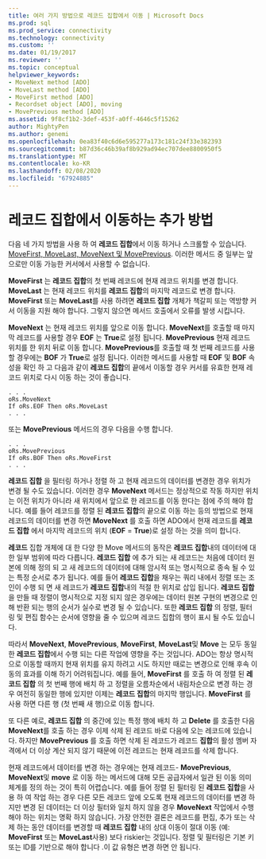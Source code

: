 ```yaml
---
title: 여러 가지 방법으로 레코드 집합에서 이동 | Microsoft Docs
ms.prod: sql
ms.prod_service: connectivity
ms.technology: connectivity
ms.custom: ''
ms.date: 01/19/2017
ms.reviewer: ''
ms.topic: conceptual
helpviewer_keywords:
- MoveNext method [ADO]
- MoveLast method [ADO]
- MoveFirst method [ADO]
- Recordset object [ADO], moving
- MovePrevious method [ADO]
ms.assetid: 9f8cf1b2-3def-453f-a0ff-4646c5f15262
author: MightyPen
ms.author: genemi
ms.openlocfilehash: 0ea83f40c6d6e595277a173c181c24f33e382393
ms.sourcegitcommit: b87d36c46b39af8b929ad94ec707dee8800950f5
ms.translationtype: MT
ms.contentlocale: ko-KR
ms.lasthandoff: 02/08/2020
ms.locfileid: "67924885"
---
```

# <a name="more-ways-to-move-in-a-recordset"></a>레코드 집합에서 이동하는 추가 방법
다음 네 가지 방법을 사용 하 여 **레코드 집합**에서 이동 하거나 스크롤할 수 있습니다. [MoveFirst, MoveLast, MoveNext 및 MovePrevious](../../../ado/reference/ado-api/movefirst-movelast-movenext-and-moveprevious-methods-ado.md). 이러한 메서드 중 일부는 앞 으로만 이동 가능한 커서에서 사용할 수 없습니다.  
  
 **MoveFirst** 는 **레코드 집합**의 첫 번째 레코드에 현재 레코드 위치를 변경 합니다. **MoveLast** 는 현재 레코드 위치를 **레코드 집합**의 마지막 레코드로 변경 합니다. **MoveFirst** 또는 **MoveLast**를 사용 하려면 **레코드 집합** 개체가 책갈피 또는 역방향 커서 이동을 지원 해야 합니다. 그렇지 않으면 메서드 호출에서 오류를 발생 시킵니다.  
  
 **MoveNext** 는 현재 레코드 위치를 앞으로 이동 합니다. **MoveNext**를 호출할 때 마지막 레코드를 사용할 경우 **EOF** 는 **True**로 설정 됩니다. **MovePrevious** 현재 레코드 위치를 한 위치 뒤로 이동 합니다. **MovePrevious**를 호출할 때 첫 번째 레코드를 사용할 경우에는 **BOF** 가 **True**로 설정 됩니다. 이러한 메서드를 사용할 때 **EOF** 및 **BOF** 속성을 확인 하 고 다음과 같이 **레코드 집합**의 끝에서 이동할 경우 커서를 유효한 현재 레코드 위치로 다시 이동 하는 것이 좋습니다.  
  
```  
. . .  
oRs.MoveNext  
If oRs.EOF Then oRs.MoveLast  
. . .   
```  
  
 또는 **MovePrevious** 메서드의 경우 다음을 수행 합니다.  
  
```  
. . .   
oRs.MovePrevious  
If oRs.BOF Then oRs.MoveFirst  
. . .  
```  
  
 **레코드 집합** 을 필터링 하거나 정렬 하 고 현재 레코드의 데이터를 변경한 경우 위치가 변경 될 수도 있습니다. 이러한 경우 **MoveNext** 메서드는 정상적으로 작동 하지만 위치는 이전 위치가 아니라 새 위치에서 앞으로 한 레코드를 이동 한다는 점에 주의 해야 합니다. 예를 들어 레코드를 정렬 된 **레코드 집합**의 끝으로 이동 하는 등의 방법으로 현재 레코드의 데이터를 변경 하면 **MoveNext** 를 호출 하면 ADO에서 현재 레코드를 **레코드 집합** 에서 마지막 레코드의 위치 (**EOF** = **True**)로 설정 하는 것을 의미 합니다.  
  
 **레코드** 집합 개체에 대 한 다양 한 Move 메서드의 동작은 **레코드 집합**내의 데이터에 대 한 일부 범위에 따라 다릅니다. **레코드 집합** 에 추가 되는 새 레코드는 처음에 데이터 원본에 의해 정의 되 고 새 레코드의 데이터에 대해 암시적 또는 명시적으로 종속 될 수 있는 특정 순서로 추가 됩니다. 예를 들어 **레코드 집합**을 채우는 쿼리 내에서 정렬 또는 조인이 수행 되 면 새 레코드가 **레코드 집합**내의 적절 한 위치로 삽입 됩니다. **레코드 집합**을 만들 때 정렬이 명시적으로 지정 되지 않은 경우에는 데이터 원본 구현의 변경으로 인해 반환 되는 행의 순서가 실수로 변경 될 수 있습니다. 또한 **레코드 집합** 의 정렬, 필터링 및 편집 함수는 순서에 영향을 줄 수 있으며 레코드 집합의 행이 표시 될 수도 있습니다.  
  
 따라서 **MoveNext**, **MovePrevious**, **MoveFirst**, **MoveLast**및 **Move** 는 모두 동일한 **레코드 집합**에서 수행 되는 다른 작업에 영향을 주는 것입니다. ADO는 항상 명시적으로 이동할 때까지 현재 위치를 유지 하려고 시도 하지만 때로는 변경으로 인해 후속 이동의 효과를 이해 하기 어려워집니다. 예를 들어, **MoveFirst** 를 호출 하 여 정렬 된 **레코드 집합** 의 첫 번째 행에 배치 하 고 정렬을 오름차순에서 내림차순으로 변경 하는 경우 여전히 동일한 행에 있지만 이제는 **레코드 집합**의 마지막 행입니다. **MoveFirst** 를 사용 하면 다른 행 (첫 번째 새 행)으로 이동 합니다.  
  
 또 다른 예로, **레코드 집합** 의 중간에 있는 특정 행에 배치 하 고 **Delete** 를 호출한 다음 **MoveNext**를 호출 하는 경우 이제 삭제 된 레코드 바로 다음에 오는 레코드에 있습니다. 하지만 **MovePrevious** 를 호출 하면 삭제 된 레코드가 레코드 **집합**의 활성 멤버 자격에서 더 이상 계산 되지 않기 때문에 이전 레코드는 현재 레코드를 삭제 합니다.  
  
 현재 레코드에서 데이터를 변경 하는 경우에는 현재 레코드- **MovePrevious**, **MoveNext**및 **move** 로 이동 하는 메서드에 대해 모든 공급자에서 일관 된 이동 의미 체계를 정의 하는 것이 특히 어렵습니다. 예를 들어 정렬 된 필터링 된 **레코드 집합**을 사용 하 여 작업 하는 경우 다른 모든 레코드 앞에 오도록 현재 레코드의 데이터를 변경 하지만 변경 된 데이터는 더 이상 필터와 일치 하지 않을 경우 **MoveNext** 작업에서 수행 해야 하는 위치는 명확 하지 않습니다. 가장 안전한 결론은 레코드를 편집, 추가 또는 삭제 하는 동안 데이터를 변경할 때 **레코드 집합** 내의 상대 이동이 절대 이동 (예: **MoveFirst** 또는 **MoveLast**사용) 보다 riskier는 것입니다. 정렬 및 필터링은 기본 키 또는 ID를 기반으로 해야 합니다 .이 값 유형은 변경 하면 안 됩니다.
